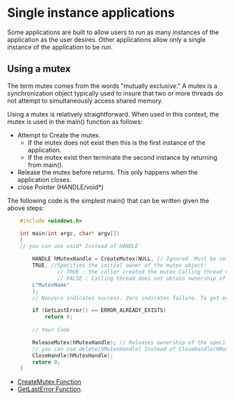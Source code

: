 # Single instance applications
Some applications are built to allow users to run as many instances of the application as the user desires. Other applications allow only a single instance of the application to be run.

## Using a mutex
The term mutex comes from the words "mutually exclusive." A mutex is a synchronization object typically used to insure that two or more threads do not attempt to simultaneously access shared memory. 

Using a mutex is relatively straightforward. When used in this context, the mutex is used in the main() function as follows:

* Attempt to Create the mutex. 
   * If the mutex does not exist then this is the first instance of the application.
   *  If the mutex exist then terminate the second instance by returning from main().
* Release the mutex before returns. This only happens when the application closes.
* close Pointer (HANDLE/void*)

The following code is the simplest main() that can be written given the above steps:
```cpp
    #include <windows.h>

    int main(int argc, char* argv[])
    {
    // you can use void* Instead of HANDLE

        HANDLE hMutexHandle = CreateMutex(NULL, // Ignored. Must be set to NULL.
        TRUE, //Specifies the initial owner of the mutex object:
                // TRUE : the caller created the mutex Calling thread obtains ownership of the mutex object.
                // FALSE : Calling thread does not obtain ownership of the mutex.
        L"MutexName"
        ); 
        // Nonzero indicates success. Zero indicates failure. To get extended error information, call GetLastError

        if (GetLastError() == ERROR_ALREADY_EXISTS) 
            return 0;
    
        // Your Code 

        ReleaseMutex(hMutexHandle); // Releases ownership of the specified mutex object.
        // you can use delete(hMutexHandle) Instead of CloseHandle(hMutexHandle)
        CloseHandle(hMutexHandle);
        return 0;
    }
 ```
* [CreateMutex Function](https://docs.microsoft.com/en-us/windows/win32/api/synchapi/nf-synchapi-createmutexa)
* [GetLastError Function](https://docs.microsoft.com/en-us/windows/win32/api/errhandlingapi/nf-errhandlingapi-getlasterror).

